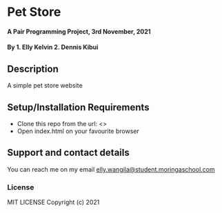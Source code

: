 # Pet Store
#### A Pair Programming Project, 3rd November, 2021
#### By **1. Elly Kelvin 2. Dennis Kibui**
## Description
A simple pet store website
## Setup/Installation Requirements
* Clone this repo from the url: <>
* Open index.html on your favourite browser

## Support and contact details
You can reach me on my email <elly.wangila@student.moringaschool.com>
### License
MIT LICENSE
Copyright (c) 2021 